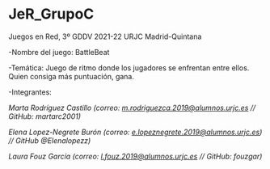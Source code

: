 # JeR_GrupoC
Juegos en Red, 3º GDDV 2021-22 URJC Madrid-Quintana

-Nombre del juego: BattleBeat

-Temática: Juego de ritmo donde los jugadores se enfrentan entre ellos. Quien consiga más puntuación, gana.

-Integrantes:

*Marta Rodríguez Castillo (correo: m.rodriguezca.2019@alumnos.urjc.es // GitHub: martarc2001)*
  
  
*Elena Lopez-Negrete Burón (correo: e.lopeznegrete.2019@alumnos.urjc.es) // GitHub @Elenalopezz)*


*Laura Fouz García (correo: l.fouz.2019@alumnos.urjc.es // GitHub: fouzgar)*
